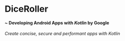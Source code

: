 # DiceRoller
#### ~ Developing Android Apps with _Kotlin_ by Google

_Create concise, secure and performant apps with Kotlin_
